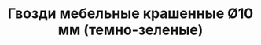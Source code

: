 ---
title: Гвозди мебельные крашенные &Oslash;10 мм (темно-зеленые)
description: Купить гвозди мебельные крашенные &Oslash;10 мм (темно-зеленые) в розницу с доставкой по Москве.

layout: product
permalink: /catalog/:path
type: "product"
weight: 5

prod_title: Гвозди мебельные крашенные &Oslash;10 мм (темно-зеленые)
prod_short_desc: Крашенные декоративные мебельные гвозди (темно-зеленые). Диаметр шляпки 10 мм, длина ножки 20 мм.
prod_full_desc: Крашенные декоративные мебельные гвозди (темно-зеленые). Диаметр шляпки 10 мм, длина ножки 20 мм.
prod_message:
price: 150
price-a: " руб/уп."

chars:
- "Цвет: темно-зеленые"
- "Длина ножки, мм: 20"
- "Диаметр шляпки, мм: 10"
- "Кол-во в упаковке, шт: 60"

usage:
---